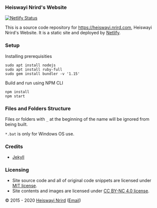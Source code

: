 ### Heiswayi Nrird's Website

[![Netlify Status](https://api.netlify.com/api/v1/badges/72b75a51-a71b-4941-90c1-804ad0674f9f/deploy-status)](https://app.netlify.com/sites/heiswayi-nrird-techblog/deploys)

This is a source code repository for https://heiswayi.nrird.com, Heiswayi Nrird's Website. It is a static site and deployed by [Netlify](https://www.netlify.com/).

### Setup

Installing prerequisities

```
sudo apt install nodejs
sudo apt install ruby-full
sudo gem install bundler -v '1.15'
```

Build and run using NPM CLI

```
npm install
npm start
```

### Files and Folders Structure

Files or folders with `_` at the beginning of the name will be ignored from being built.

`*.bat` is only for Windows OS use.

### Credits

- [Jekyll](http://jekyllrb.com/)

### Licensing

- Site source code and all of original code snippets are licensed under [MIT license](LICENSE.md).
- Site contents and images are licensed under [CC BY-NC 4.0 license](https://creativecommons.org/licenses/by-nc/4.0/).

© 2015 - 2020 [Heiswayi Nrird](https://heiswayi.nrird.com/about) ([Email](mailto:heiswayi@nrird.com))

